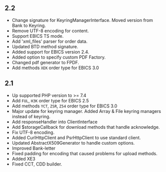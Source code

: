 ## 2.2
* Change signature for KeyringManagerInterface. Moved version from Bank to Keyring.
* Remove UTF-8 encoding for content.
* Support EBICS TS mode.
* Add 'xml_files' parser for order data.
* Updated BTD method signature.
* Added support for EBICS version 2.4.
* Added option to specify custom PDF Factory.
* Changed pdf generator to FPDF.
* Add methods `XEK` order type for EBICS 3.0

## 2.1

* Up supported PHP version to >= 7.4
* Add `FUL`, `H3K` order type for EBICS 2.5
* Add methods `YCT`, `ZSR`, `Z54` order type for EBICS 3.0
* Major update for keyring manager. Added Array & File keyring managers instead of keyring.
* Add responseHandler into ClientInterface
* Add $storageCallback for download methods that handle acknowledge.
* Fix UTF-8 encoding.
* Added CurlHttpClient and PsrHttpClient to use standard client.
* Updated AbstractX509Generator to handle custom options.
* Improved Bank-letter
* Fixed padding for encoding that caused problems for upload methods.
* Added XE3
* Fixed CCT, CDD builder.

